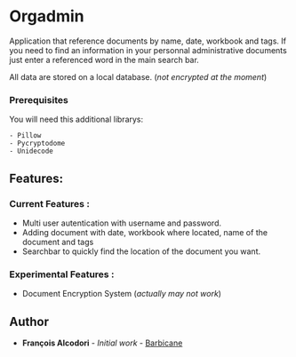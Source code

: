 # Orgadmin
Application that reference documents by name, date, workbook and tags.
If you need to find an information in your personnal administrative documents just enter a referenced word in the main search bar.

All data are stored on a local database. (*not encrypted at the moment*)
 
### Prerequisites
You will need this additional librarys:
```
- Pillow
- Pycryptodome
- Unidecode
```

## Features:
### Current Features :

  * Multi user autentication with username and password.
  * Adding document with date, workbook where located, name of the document and tags
  * Searchbar to quickly find the location of the document you want.

### Experimental Features :

  * Document Encryption System (*actually may not work*)

## Author

* **François Alcodori** - *Initial work* - [Barbicane](https://github.com/barbicane)
